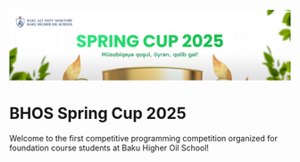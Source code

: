 ![BHOS Spring Cup 2025 Cover](assets/cover.jpg)

# BHOS Spring Cup 2025

Welcome to the first competitive programming competition organized for foundation course students at Baku Higher Oil School!
